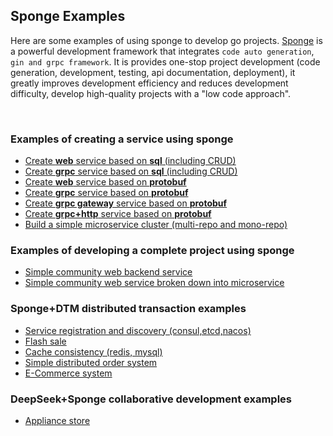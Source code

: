 
## Sponge Examples

Here are some examples of using sponge to develop go projects. [Sponge](https://github.com/zhufuyi/sponge) is a powerful development framework that integrates `code auto generation`, `gin and grpc framework`. It is provides one-stop project development (code generation, development, testing, api documentation, deployment), it greatly improves development efficiency and reduces development difficulty, develop high-quality projects with a "low code approach".

<br>

### Examples of creating a service using sponge

- [Create **web** service based on **sql** (including CRUD)](https://github.com/zhufuyi/sponge_examples/tree/main/1_web-gin-CRUD)
- [Create **grpc** service based on **sql** (including CRUD)](https://github.com/zhufuyi/sponge_examples/tree/main/2_micro-grpc-CRUD)
- [Create **web** service based on **protobuf**](https://github.com/zhufuyi/sponge_examples/tree/main/3_web-gin-protobuf)
- [Create **grpc** service based on **protobuf** ](https://github.com/zhufuyi/sponge_examples/tree/main/4_micro-grpc-protobuf)
- [Create **grpc gateway** service based on **protobuf**](https://github.com/zhufuyi/sponge_examples/tree/main/5_micro-gin-rpc-gateway)
- [Create **grpc+http** service based on **protobuf**](https://github.com/zhufuyi/sponge_examples/tree/main/_10_micro-grpc-http-protobuf)
- [Build a simple microservice cluster (multi-repo and mono-repo)](https://github.com/zhufuyi/sponge_examples/tree/main/6_micro-cluster)

### Examples of developing a complete project using sponge

- [Simple community web backend service](https://github.com/zhufuyi/sponge_examples/tree/main/7_community-single)
- [Simple community web service broken down into microservice](https://github.com/zhufuyi/sponge_examples/tree/main/8_community-cluster)

### Sponge+DTM distributed transaction examples

- [Service registration and discovery (consul,etcd,nacos)](https://github.com/zhufuyi/sponge_examples/tree/main/_11_sponge-dtm-service-registration-discovery)
- [Flash sale](https://github.com/zhufuyi/sponge_examples/tree/main/_12_sponge-dtm-flashSale)
- [Cache consistency (redis, mysql)](https://github.com/zhufuyi/sponge_examples/tree/main/_13_sponge-dtm-cache)
- [Simple distributed order system](https://github.com/zhufuyi/sponge_examples/tree/main/9_order-grpc-distributed-transaction)
- [E-Commerce system](https://github.com/zhufuyi/sponge_examples/tree/main/_14_eshop)

### DeepSeek+Sponge collaborative development examples

- [Appliance store](https://github.com/go-dev-frame/sponge_examples/tree/main/_15_appliance_store)
